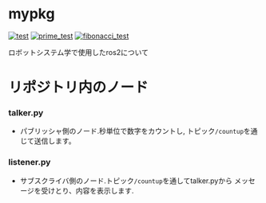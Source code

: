 # mypkg
[![test](https://github.com/akitonoguchi/mypkg/actions/workflows/test.yml/badge.svg)](https://github.com/akitonoguchi/mypkg/actions/workflows/test.yml) [![prime_test](https://github.com/akitonoguchi/mypkg/actions/workflows/prime_test.yml/badge.svg)](https://github.com/akitonoguchi/mypkg/actions/workflows/prime_test.yml) [![fibonacci_test](https://github.com/akitonoguchi/mypkg/actions/workflows/fibonacci_test.yml/badge.svg)](https://github.com/akitonoguchi/mypkg/actions/workflows/fibonacci_test.yml)

ロボットシステム学で使用したros2について

# リポジトリ内のノード

### talker.py
* パブリッシャ側のノード.秒単位で数字をカウントし,
トピック`/countup`を通じて送信します。

### listener.py
* サブスクライバ側のノード.トピック`/countup`を通してtalker.pyから
メッセージを受けとり、内容を表示します.
